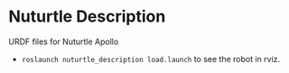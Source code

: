 # Nuturtle  Description
URDF files for Nuturtle Apollo
* `roslaunch nuturtle_description load.launch` to see the robot in rviz.